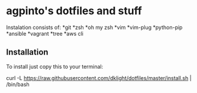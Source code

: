 agpinto's dotfiles and stuff
============================

Instalation consists of:
*git
*zsh
*oh my zsh
*vim
  *vim-plug
*python-pip
*ansible
*vagrant
*tree
*aws cli

Installation
------------
To install just copy this to your terminal:

  curl -L https://raw.githubusercontent.com/dklight/dotfiles/master/install.sh | /bin/bash
